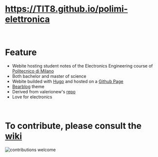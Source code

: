 # https://TIT8.github.io/polimi-elettronica

<br>

# Feature

- Webite hosting student notes of the Electronics Engineering course of [Politecnico di Milano](https://www.polimi.it/)
- Both bachelor and master of science
- Webite builded with [Hugo](https://gohugo.io/) and hosted on a [Github Page](https://pages.github.com/)
- [Bearblog](https://github.com/janraasch/hugo-bearblog) theme
- Derived from valerionew's [repo](https://github.com/valerionew/triennale-elettronica-polimi)
- Love for electronics

<br>

# To contribute, please consult the [wiki](https://github.com/TIT8/polimi-elettronica/wiki/How-to-add-new-notes)
![contributions welcome](https://img.shields.io/badge/contributions-welcome-brightgreen.svg?style=flat)
